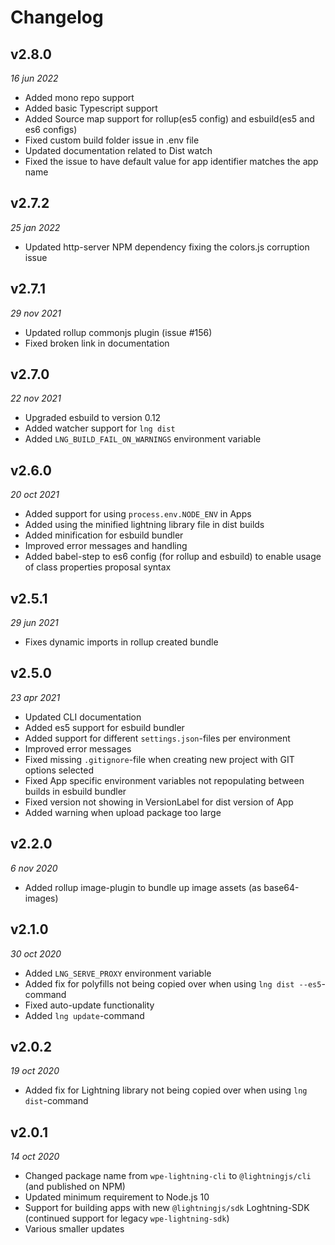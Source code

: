 # Changelog

## v2.8.0

*16 jun 2022*

- Added mono repo support
- Added basic Typescript support
- Added Source map support for rollup(es5 config) and esbuild(es5 and es6 configs)
- Fixed custom build folder issue in .env file
- Updated documentation related to Dist watch
- Fixed the issue to have default value for app identifier matches the app name

## v2.7.2

*25 jan 2022*

- Updated http-server NPM dependency fixing the colors.js corruption issue

## v2.7.1

*29 nov 2021*

- Updated rollup commonjs plugin (issue #156)
- Fixed broken link in documentation

## v2.7.0

*22 nov 2021*

- Upgraded esbuild to version 0.12
- Added watcher support for `lng dist`
- Added `LNG_BUILD_FAIL_ON_WARNINGS` environment variable

## v2.6.0

*20 oct 2021*

- Added support for using `process.env.NODE_ENV` in Apps
- Added using the minified lightning library file in dist builds
- Added minification for esbuild bundler
- Improved error messages and handling
- Added babel-step to es6 config (for rollup and esbuild) to enable usage of class properties proposal syntax

## v2.5.1

*29 jun 2021*

- Fixes dynamic imports in rollup created bundle

## v2.5.0

*23 apr 2021*

- Updated CLI documentation
- Added es5 support for esbuild bundler
- Added support for different `settings.json`-files per environment
- Improved error messages
- Fixed missing `.gitignore`-file when creating new project with GIT options selected
- Fixed App specific environment variables not repopulating between builds in esbuild bundler
- Fixed version not showing in VersionLabel for dist version of App
- Added warning when upload package too large

## v2.2.0

*6 nov 2020*

- Added rollup image-plugin to bundle up image assets (as base64-images)

## v2.1.0

*30 oct 2020*

- Added `LNG_SERVE_PROXY` environment variable
- Added fix for polyfills not being copied over when using `lng dist --es5`-command
- Fixed auto-update functionality
- Added `lng update`-command

## v2.0.2

*19 oct 2020*

- Added fix for Lightning library not being copied over when using `lng dist`-command

## v2.0.1

*14 oct 2020*

- Changed package name from `wpe-lightning-cli` to `@lightningjs/cli` (and published on NPM)
- Updated minimum requirement to Node.js 10
- Support for building apps with new `@lightningjs/sdk` Loghtning-SDK (continued support for legacy `wpe-lightning-sdk`)
- Various smaller updates
